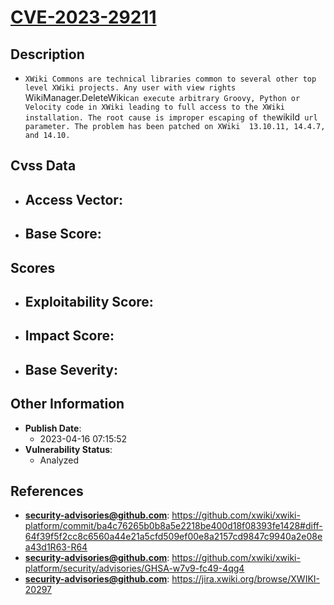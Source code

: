 
# [CVE-2023-29211](https://github.com/xwiki/xwiki-platform/commit/ba4c76265b0b8a5e2218be400d18f08393fe1428#diff-64f39f5f2cc8c6560a44e21a5cfd509ef00e8a2157cd9847c9940a2e08ea43d1R63-R64)

## Description

- `XWiki Commons are technical libraries common to several other top level XWiki projects. Any user with view rights `WikiManager.DeleteWiki` can execute arbitrary Groovy, Python or Velocity code in XWiki leading to full access to the XWiki installation. The root cause is improper escaping of the `wikiId` url parameter. The problem has been patched on XWiki  13.10.11, 14.4.7, and 14.10.`

## Cvss Data

- **Access Vector**:
  - 
- **Base Score**:
  - 

## Scores

- **Exploitability Score**:
  - 
- **Impact Score**:
  - 
- **Base Severity**:
  - 

## Other Information

- **Publish Date**:
  - 2023-04-16 07:15:52
- **Vulnerability Status**:
  - Analyzed

## References

- **security-advisories@github.com**: https://github.com/xwiki/xwiki-platform/commit/ba4c76265b0b8a5e2218be400d18f08393fe1428#diff-64f39f5f2cc8c6560a44e21a5cfd509ef00e8a2157cd9847c9940a2e08ea43d1R63-R64
- **security-advisories@github.com**: https://github.com/xwiki/xwiki-platform/security/advisories/GHSA-w7v9-fc49-4qg4
- **security-advisories@github.com**: https://jira.xwiki.org/browse/XWIKI-20297

